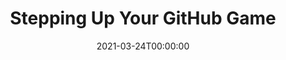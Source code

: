 ---
title: Stepping Up Your GitHub Game
date: 2021-03-24T00:00:00
type: Talk
description: Presentation for Women Who Code Front End. If you've used GitHub for learning and personal projects, you're probably familiar with concepts like forking, creating branches, and pull requests. In this webinar, learn how to utilize more GitHub features the same way production teams do! We'll be evaluating major OSS repositories to better understand GitHub issues, releases, and automations to step up your GitHub game. Video recording unavailable.
link:
embed:
slides: https://slides.com/ceceliamartinez/stepping-up-your-github-game
tags: [github, wwc, meetup, OSS]
---